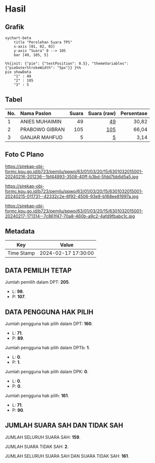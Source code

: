 # Hasil

## Grafik

```mermaid
xychart-beta
    title "Perolehan Suara TPS"
    x-axis [01, 02, 03]
    y-axis "Suara" 0 --> 105
    bar [49, 105, 5]
```

```mermaid
%%{init: {"pie": {"textPosition": 0.5}, "themeVariables": {"pieOuterStrokeWidth": "5px"}} }%%
pie showData
    "1" : 49
    "2" : 105
    "3" : 5
```

## Tabel

| No. | Nama Paslon    | Suara | Suara (raw) | Persentase |
|:--- |:-------------- | -----:| -----------:| ----------:|
| 1   | ANIES MUHAIMIN | 49    | [49][p-1]   | 30,82      |
| 2   | PRABOWO GIBRAN | 105   | [105][p-2]  | 66,04      |
| 3   | GANJAR MAHFUD  | 5     | [5][p-3]    | 3,14       |


[p-1]: https://github.com/gigit-pemilu/pemilu-2024-63-kalimantan-selatan/blob/main/pilpres/hitung-suara/sub/63-kalimantan-selatan/sub/01-tanah-laut/sub/03-pelaihari/sub/2015-panggung/sub/001-tps/sub/paslon-1.txt
[p-2]: https://github.com/gigit-pemilu/pemilu-2024-63-kalimantan-selatan/blob/main/pilpres/hitung-suara/sub/63-kalimantan-selatan/sub/01-tanah-laut/sub/03-pelaihari/sub/2015-panggung/sub/001-tps/sub/paslon-2.txt
[p-3]: https://github.com/gigit-pemilu/pemilu-2024-63-kalimantan-selatan/blob/main/pilpres/hitung-suara/sub/63-kalimantan-selatan/sub/01-tanah-laut/sub/03-pelaihari/sub/2015-panggung/sub/001-tps/sub/paslon-3.txt

## Foto C Plano

https://sirekap-obj-formc.kpu.go.id/b723/pemilu/ppwp/63/01/03/20/15/6301032015001-20240216-201236--1bf44893-3508-40ff-b3bd-5fdd7bb6d5a5.jpg

https://sirekap-obj-formc.kpu.go.id/b723/pemilu/ppwp/63/01/03/20/15/6301032015001-20240215-011731--42332c2e-6f92-4506-93e9-b168ee81997a.jpg

https://sirekap-obj-formc.kpu.go.id/b723/pemilu/ppwp/63/01/03/20/15/6301032015001-20240217-171314--7c861f47-70a8-460b-a9c2-4afd9fbabc1c.jpg


## Metadata

| Key        | Value               |
| ---------- | ------------------- |
| Time Stamp | 2024-02-17 17:30:00 |


## DATA PEMILIH TETAP

Jumlah pemilih dalam DPT: **205**.
 * L: **98**.
 * P: **107**.

## DATA PENGGUNA HAK PILIH

Jumlah pengguna hak pilih dalam DPT: **160**.
 * L: **71**.
 * P: **89**.

Jumlah pengguna hak pilih dalam DPTb: **1**.
 * L: **0**.
 * P: **1**.

Jumlah pengguna hak pilih dalam DPK: **0**.
 * L: **0**.
 * P: **0**.

Jumlah pengguna hak pilih: **161**.
 * L: **71**.
 * P: **90**.

## JUMLAH SUARA SAH DAN TIDAK SAH

JUMLAH SELURUH SUARA SAH: **159**.

JUMLAH SUARA TIDAK SAH: **2**.

JUMLAH SELURUH SUARA SAH DAN SUARA TIDAK SAH: **161**.


